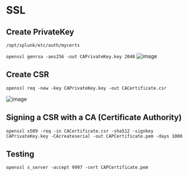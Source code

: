 # SSL
## Create PrivateKey

` /opt/splunk/etc/auth/mycerts `

` openssl genrsa -aes256 -out CAPrivateKey.key 2048 `
![image](https://github.com/user-attachments/assets/bac20b9c-998b-409e-b8a3-767ee47f23e3)

## Create CSR
` openssl req -new -key CAPrivateKey.key -out CACertificate.csr ` 

![image](https://github.com/user-attachments/assets/d99bd887-dcc6-47bf-a81b-dc756627183a)

## Signing a CSR with a CA (Certificate Authority)

`
openssl x509 -req -in CACertificate.csr -sha512 -signkey CAPrivateKey.key -CAcreateserial -out CAPCertificate.pem -days 1000
`

## Testing

`
openssl s_server -accept 9997 -cert CAPCertificate.pem
`
